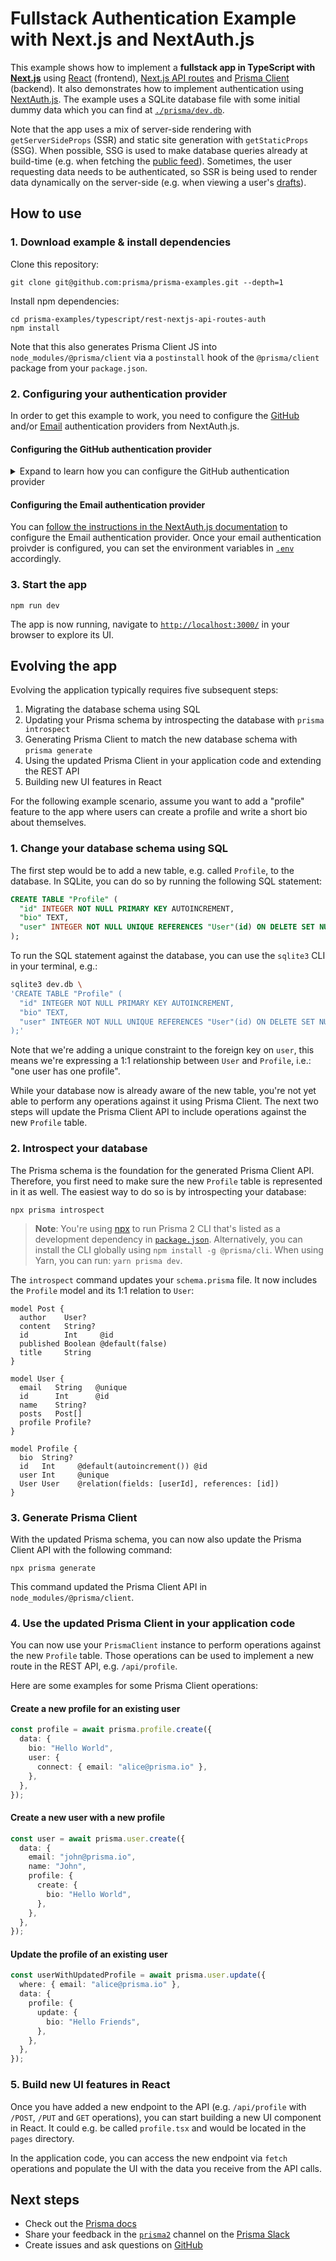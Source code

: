 # Fullstack Authentication Example with Next.js and NextAuth.js

This example shows how to implement a **fullstack app in TypeScript with [Next.js](https://nextjs.org/)** using [React](https://reactjs.org/) (frontend), [Next.js API routes](https://nextjs.org/docs/api-routes/introduction) and [Prisma Client](https://www.prisma.io/docs/reference/tools-and-interfaces/prisma-client) (backend). It also demonstrates how to implement authentication using [NextAuth.js](https://next-auth.js.org/). The example uses a SQLite database file with some initial dummy data which you can find at [`./prisma/dev.db`](./prisma/dev.db).

Note that the app uses a mix of server-side rendering with `getServerSideProps` (SSR) and static site generation with `getStaticProps` (SSG). When possible, SSG is used to make database queries already at build-time (e.g. when fetching the [public feed](./pages/index.tsx)). Sometimes, the user requesting data needs to be authenticated, so SSR is being used to render data dynamically on the server-side (e.g. when viewing a user's [drafts](./pages/drafts.tsx)).

## How to use

### 1. Download example & install dependencies

Clone this repository:

```
git clone git@github.com:prisma/prisma-examples.git --depth=1
```

Install npm dependencies:

```
cd prisma-examples/typescript/rest-nextjs-api-routes-auth
npm install
```

Note that this also generates Prisma Client JS into `node_modules/@prisma/client` via a `postinstall` hook of the `@prisma/client` package from your `package.json`.

### 2. Configuring your authentication provider

In order to get this example to work, you need to configure the [GitHub](https://next-auth.js.org/providers/github) and/or [Email](https://next-auth.js.org/providers/email) authentication providers from NextAuth.js.

#### Configuring the GitHub authentication provider

<details><summary>Expand to learn how you can configure the GitHub authentication provider</summary>

First, log into your [GitHub](https://github.com/) account.

Then, navigate to [**Settings**](https://github.com/settings/profile), then open to [**Developer Settings**](https://github.com/settings/apps), then switch to [**OAuth Apps**](https://github.com/settings/developers).

![](https://res.cloudinary.com/practicaldev/image/fetch/s--fBiGBXbE--/c_limit%2Cf_auto%2Cfl_progressive%2Cq_auto%2Cw_880/https://i.imgur.com/4eQrMAs.png)

Clicking on the **Register a new application** button will redirect you to a registration form to fill out some information for your app. The **Authorization callback URL** should be the Next.js `/api/auth` route.

An important thing to note here is that the **Authorization callback URL** field only supports a single URL, unlike e.g. Auth0, which allows you to add additional callback URLs separated with a comma. This means if you want to deploy your app later with a production URL, you will need to set up a new GitHub OAuth app.

![](https://res.cloudinary.com/practicaldev/image/fetch/s--v7s0OEs_--/c_limit%2Cf_auto%2Cfl_progressive%2Cq_auto%2Cw_880/https://i.imgur.com/tYtq5fd.png)

Click on the **Register application** button, and then you will be able to find your newly generated **Client ID** and **Client Secret**. Copy and paste this info into the [`.env`](./env) file in the root directory.

The resulting section in the `.env` file might look like this:

```
# GitHub oAuth
GITHUB_ID=6bafeb321963449bdf51
GITHUB_SECRET=509298c32faa283f28679ad6de6f86b2472e1bff
```

</details>

#### Configuring the Email authentication provider

You can [follow the instructions in the NextAuth.js documentation](https://next-auth.js.org/providers/email#configuration) to configure the Email authentication provider. Once your email authentication proivder is configured, you can set the environment variables in [`.env`](./env) accordingly.

### 3. Start the app

```
npm run dev
```

The app is now running, navigate to [`http://localhost:3000/`](http://localhost:3000/) in your browser to explore its UI.

## Evolving the app

Evolving the application typically requires five subsequent steps:

1. Migrating the database schema using SQL
1. Updating your Prisma schema by introspecting the database with `prisma introspect`
1. Generating Prisma Client to match the new database schema with `prisma generate`
1. Using the updated Prisma Client in your application code and extending the REST API
1. Building new UI features in React

For the following example scenario, assume you want to add a "profile" feature to the app where users can create a profile and write a short bio about themselves.

### 1. Change your database schema using SQL

The first step would be to add a new table, e.g. called `Profile`, to the database. In SQLite, you can do so by running the following SQL statement:

```sql
CREATE TABLE "Profile" (
  "id" INTEGER NOT NULL PRIMARY KEY AUTOINCREMENT,
  "bio" TEXT,
  "user" INTEGER NOT NULL UNIQUE REFERENCES "User"(id) ON DELETE SET NULL
);
```

To run the SQL statement against the database, you can use the `sqlite3` CLI in your terminal, e.g.:

```bash
sqlite3 dev.db \
'CREATE TABLE "Profile" (
  "id" INTEGER NOT NULL PRIMARY KEY AUTOINCREMENT,
  "bio" TEXT,
  "user" INTEGER NOT NULL UNIQUE REFERENCES "User"(id) ON DELETE SET NULL
);'
```

Note that we're adding a unique constraint to the foreign key on `user`, this means we're expressing a 1:1 relationship between `User` and `Profile`, i.e.: "one user has one profile".

While your database now is already aware of the new table, you're not yet able to perform any operations against it using Prisma Client. The next two steps will update the Prisma Client API to include operations against the new `Profile` table.

### 2. Introspect your database

The Prisma schema is the foundation for the generated Prisma Client API. Therefore, you first need to make sure the new `Profile` table is represented in it as well. The easiest way to do so is by introspecting your database:

```
npx prisma introspect
```

> **Note**: You're using [npx](https://github.com/npm/npx) to run Prisma 2 CLI that's listed as a development dependency in [`package.json`](./package.json). Alternatively, you can install the CLI globally using `npm install -g @prisma/cli`. When using Yarn, you can run: `yarn prisma dev`.

The `introspect` command updates your `schema.prisma` file. It now includes the `Profile` model and its 1:1 relation to `User`:

```prisma
model Post {
  author    User?
  content   String?
  id        Int     @id
  published Boolean @default(false)
  title     String
}

model User {
  email   String   @unique
  id      Int      @id
  name    String?
  posts   Post[]
  profile Profile?
}

model Profile {
  bio  String?
  id   Int     @default(autoincrement()) @id
  user Int     @unique
  User User    @relation(fields: [userId], references: [id])
}
```

### 3. Generate Prisma Client

With the updated Prisma schema, you can now also update the Prisma Client API with the following command:

```
npx prisma generate
```

This command updated the Prisma Client API in `node_modules/@prisma/client`.

### 4. Use the updated Prisma Client in your application code

You can now use your `PrismaClient` instance to perform operations against the new `Profile` table. Those operations can be used to implement a new route in the REST API, e.g. `/api/profile`.

Here are some examples for some Prisma Client operations:

#### Create a new profile for an existing user

```ts
const profile = await prisma.profile.create({
  data: {
    bio: "Hello World",
    user: {
      connect: { email: "alice@prisma.io" },
    },
  },
});
```

#### Create a new user with a new profile

```ts
const user = await prisma.user.create({
  data: {
    email: "john@prisma.io",
    name: "John",
    profile: {
      create: {
        bio: "Hello World",
      },
    },
  },
});
```

#### Update the profile of an existing user

```ts
const userWithUpdatedProfile = await prisma.user.update({
  where: { email: "alice@prisma.io" },
  data: {
    profile: {
      update: {
        bio: "Hello Friends",
      },
    },
  },
});
```

### 5. Build new UI features in React

Once you have added a new endpoint to the API (e.g. `/api/profile` with `/POST`, `/PUT` and `GET` operations), you can start building a new UI component in React. It could e.g. be called `profile.tsx` and would be located in the `pages` directory.

In the application code, you can access the new endpoint via `fetch` operations and populate the UI with the data you receive from the API calls.

## Next steps

- Check out the [Prisma docs](https://www.prisma.io/docs)
- Share your feedback in the [`prisma2`](https://prisma.slack.com/messages/CKQTGR6T0/) channel on the [Prisma Slack](https://slack.prisma.io/)
- Create issues and ask questions on [GitHub](https://github.com/prisma/prisma/)

